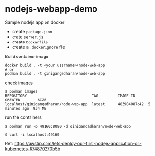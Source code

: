 # nodejs-webapp-demo
Sample nodejs app on docker

- create `package.json`
- crate `server.js`
- create `Dockerfile`
- create a `.dockerignore` file

Build container image

```shell
docker build . -t <your username>/node-web-app
# or
podman build . -t ginigangadharan/node-web-app
```

check images

```shell
$ podman images
REPOSITORY                              TAG         IMAGE ID      CREATED        SIZE
localhost/ginigangadharan/node-web-app  latest      483904087d42  5 minutes ago  934 MB
```

run the containers

```shell
$ podman run -p 49160:8080 -d ginigangadharan/node-web-app

$ curl -i localhost:49160
```

Ref:
 https://awstip.com/lets-deploy-our-first-nodejs-application-on-kubernetes-874870270b5b
